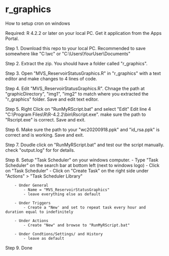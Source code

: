 # r_graphics

How to setup cron on windows

Required: R 4.2.2 or later on your local PC. Get it application from the Apps Portal.

Step 1. Download this repo to your local PC. Recommended to save somewhere like "C:\wc" or "C:\Users\YourUser\Documents"

Step 2. Extract the zip. You should have a folder called "r_graphics".

Step 3. Open "MVS_ReservoirStatusGraphics.R" in "r_graphics" with a text editor and make changes to 4 lines of code. 

Step 4. Edit "MVS_ReservoirStatusGraphics.R". 
        Chnage the path at "graphicDirectory", "img1", "img2" to match where you extracted the "r_graphics" folder. Save and edit text editor. 

Step 5. Right Click on "RunMyRScript.bat" and select "Edit"
        Edit line 4 "C:\Program Files\R\R-4.2.2\bin\Rscript.exe". make sure the path to "Rscript.exe" is correct. Save and exit.

Step 6. Make sure the path to your "wc20200918.ppk" and "id_rsa.ppk" is correct and is working. Save and exit.

Step 7. Doudle click on "RunMyRScript.bat" and test our the script manually. check "output.log" for for details.

Step 8. Setup "Task Scheduler" on your windows computer.
        - Type "Task Scheduler" on the search bar at bottom left (next to windows logo)
        - Click on "Task Scheduler"
        - Click on "Create Task" on the right side under "Actions" > "Task Scheduler Library"

        - Under General
            - Name = "MVS_ReservoirStatusGraphics"
            - leave everything else as default

        - Under Triggers
            - Create a "New' and set to repeat task every hour and duration equal to indefinitely

        - Under Actions
            - Create "New" and browse to "RunMyRScript.bat"

        - Under Condtions/Settings/ and History
            - leave as default

Step 9. Done